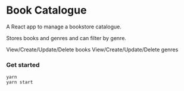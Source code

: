 # Book Catalogue #

A React app to manage a bookstore catalogue.

Stores books and genres and can filter by genre.

View/Create/Update/Delete books
View/Create/Update/Delete genres

### Get started ###

`yarn`  
`yarn start`
